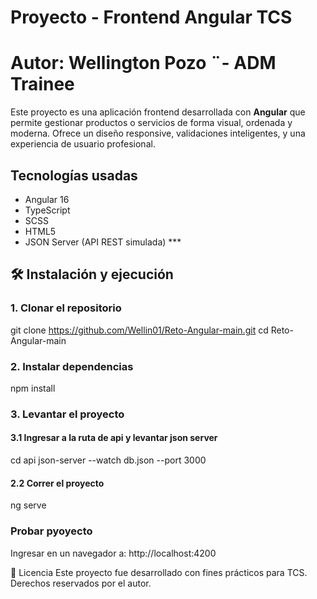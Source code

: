 # Proyecto - Frontend Angular TCS
# Autor: Wellington Pozo ¨- ADM Trainee

Este proyecto es una aplicación frontend desarrollada con **Angular** que permite gestionar productos o servicios de forma visual, ordenada y moderna. Ofrece un diseño responsive, validaciones inteligentes, y una experiencia de usuario profesional.

## Tecnologías usadas

- Angular 16
- TypeScript
- SCSS
- HTML5
- JSON Server (API REST simulada) ***

## 🛠 Instalación y ejecución
### 1. Clonar el repositorio

git clone https://github.com/Wellin01/Reto-Angular-main.git
cd Reto-Angular-main

### 2. Instalar dependencias
npm install

### 3. Levantar el proyecto
#### 3.1 Ingresar a la ruta de api y levantar json server
cd api
json-server --watch db.json --port 3000

#### 2.2 Correr el proyecto
ng serve

### Probar pyoyecto
Ingresar en un navegador a: http://localhost:4200

📝 Licencia
Este proyecto fue desarrollado con fines prácticos para TCS. Derechos reservados por el autor.